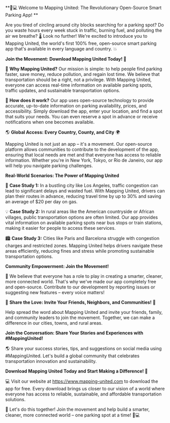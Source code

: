 **🚗💻 Welcome to Mapping United: The Revolutionary Open-Source Smart Parking App! **

Are you tired of circling around city blocks searching for a parking spot? Do you waste hours every week stuck in traffic, burning fuel, and polluting the air we breathe? 🌡️ Look no further! We're excited to introduce you to Mapping United, the world's first 100% free, open-source smart parking app that's available in every language and country. 💥

**Join the Movement: Download Mapping United Today! 📲**

📍 **Why Mapping United?** Our mission is simple: to help people find parking faster, save money, reduce pollution, and regain lost time. We believe that transportation should be a right, not a privilege. With Mapping United, everyone can access real-time information on available parking spots, traffic updates, and sustainable transportation options.

💪 **How does it work?** Our app uses open-source technology to provide accurate, up-to-date information on parking availability, prices, and accessibility. Simply download the app, enter your location, and find a spot that suits your needs. You can even reserve a spot in advance or receive notifications when one becomes available.

🌎 **Global Access: Every Country, County, and City** 🌍

Mapping United is not just an app – it's a movement. Our open-source platform allows communities to contribute to the development of the app, ensuring that local needs are met and that everyone has access to reliable information. Whether you're in New York, Tokyo, or Rio de Janeiro, our app will help you navigate parking challenges.

**Real-World Scenarios: The Power of Mapping United**

🚗 **Case Study 1:** In a bustling city like Los Angeles, traffic congestion can lead to significant delays and wasted fuel. With Mapping United, drivers can plan their routes in advance, reducing travel time by up to 30% and saving an average of $20 per day on gas.

💡 **Case Study 2:** In rural areas like the American countryside or African villages, public transportation options are often limited. Our app provides vital information on available parking spots near bus stops or train stations, making it easier for people to access these services.

🏙️ **Case Study 3:** Cities like Paris and Barcelona struggle with congestion charges and restricted zones. Mapping United helps drivers navigate these areas efficiently, reducing fines and stress while promoting sustainable transportation options.

**Community Empowerment: Join the Movement!**

🌟 We believe that everyone has a role to play in creating a smarter, cleaner, more connected world. That's why we've made our app completely free and open-source. Contribute to our development by reporting issues or suggesting new features – every voice matters!

💬 **Share the Love: Invite Your Friends, Neighbors, and Communities!** 📣

Help spread the word about Mapping United and invite your friends, family, and community leaders to join the movement. Together, we can make a difference in our cities, towns, and rural areas.

**Join the Conversation: Share Your Stories and Experiences with #MappingUnited!**

🌎 Share your success stories, tips, and suggestions on social media using #MappingUnited. Let's build a global community that celebrates transportation innovation and sustainability.

**Download Mapping United Today and Start Making a Difference! 📲**

💻 Visit our website at https://www.mapping-united.com to download the app for free. Every download brings us closer to our vision of a world where everyone has access to reliable, sustainable, and affordable transportation solutions.

🌟 Let's do this together! Join the movement and help build a smarter, cleaner, more connected world – one parking spot at a time! 🚗💻